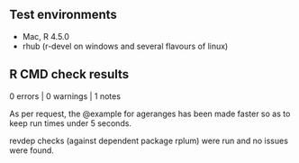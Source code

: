 ## Test environments
* Mac, R 4.5.0
* rhub (r-devel on windows and several flavours of linux)

## R CMD check results

0 errors | 0 warnings | 1 notes

As per request, the @example for ageranges has been made faster so as to keep run times under 5 seconds.

revdep checks (against dependent package rplum) were run and no issues were found.
